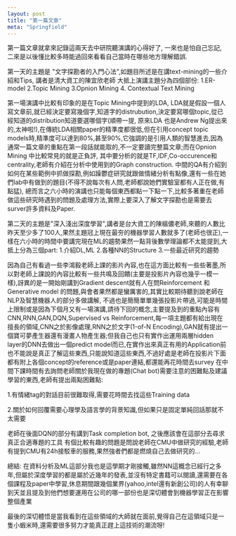 ```yaml
---
layout: post
title: "第一篇文章"
meta: "Springfield"
---
```


第一篇文章就拿來記錄這兩天去中研院聽演講的心得好了, 一來也是怕自己忘記, 二來是以後懂比較多時能過回來看看自己當時在哪些地方理解錯誤.

第一天的主題是 "文字探勘者的入門心法",如題目所述是在講text-mining的一些介紹和Tips, 講者是清大資工的陳宜欣老師
大抵上演講主題分為四個部份: 1.ER-model 2.Topic Mining 3.Opnion Mining 4. Contextual Text Mining 
 

第一場演講中比較有印象的是在Topic Mining中提到的LDA, LDA就是假設一個人寫文章前,就已經決定要寫幾個字,知道字的distrubution,決定要寫哪個topic,從已經知道的distribution知道要選哪個字(順帶一提, 原來LDA 也是Andrew Ng提出來的,太神啦!),在傳統LDA相關paper的精準度都很低,但在引用concept topic models時,精準度可以達到80%,甚至90%,它強調的是引用人類的智慧進去,因為通常一篇文章的重點在第一段話就能取的,不一定要讀完整篇文章;而在Opnion Mining 中比較常見的就是正負評, 其中要分析的就是TF,IDF,Co-occurence和 centrality,老師有介紹在分析中使用到的Graph construction.
中間的QA有介紹到如何在某些範例中抓做探勘,例如躁鬱症研究就跟做情緒分析有點像,還有一些在她們lab中有做到的題目(不得不說每次有人問,老師都說她們實驗室都有人正在做,有點猛), 總而言之六小時的演講也只能每個東西都點一下點一下,比較多著重在老師做這些研究時遇到的問題及處理方法,實際上要深入了解文字探勘也是需要去surver許多資料及Paper.

第二天的主題是"深入淺出深度學習",講者是台大資工的陳縕儂老師,來聽的人數比昨天至少多了100人,果然主題冠上現在最夯的機器學習人數就多了(老師也很正),一樣在六小時的時間中要講完現在ML的趨勢果然一點背後數學理論都不太能提到,大抵上分為三個part: 1.介紹DL,ML 2.各種NN的Structure 3.一些最近研究的趨勢

因為自己有看過一些李鴻毅老師上課的影片內容,也在這方面比較有一些些著墨,所以對老師上課說的內容比較有一些共鳴及回饋(主要是投影片內容也幾乎一模一樣),訝異的是一開始剛講到Gradient descent就有人在問Reinforcement 和 Generative model 的問題,與會者果然都是蠻厲害的,其實比較期待聽到說老師在NLP及智慧機器人的部分多做講解, 不過也是簡簡單單幾張投影片帶過,可能是時間上限制或是因為下個月又有一場演講,請待下回的概念,主要提及到的重點內容有CNN,RNN,GAN,DQN,Supervised vs Reinforcement,每一項主題都有給出現在擅長的領域,CNN之於影像處理,RNN之於文字(1-of-N Encoding),GAN就有提出一個寶可夢產生器還有漫畫人物產生器;但我自己也只有實作出運用兩層hidden layer的DNN去做出一個predict model而已,在實作出來真正有用的Application前也不能說是真正了解這些東西,只能說知道這些東西,不過好處是老師在投影片下面都有附上各個concept的reference或是paper連結,都還能再花時間去survey
在中間下課時間有去詢問老師關於我現在做的專題(Chat bot)需要注意的困難點及建議學習的東西,老師有提出兩點困難點:

1.有情緒tag的對話目前很難取得,需要花時間去找這些Training data

2.關於如何回覆需要心理學及語言學的背景知識,但如果只是固定單純回話那就不太需要

老師在後面DQN的部分有講到Task completion bot, 之後應該會在這部分去尋求真正合適專題的工具
有個比較有趣的問題是問說老師在CMU中做研究的經驗,老師有提到CMU有24h接駁車的服務,果然強者們都是燃燒自己去做研究的...

總結: 
在資料分析及ML這部分我也是這學期才剛接觸,雖然NN這概念已經行之多年,但屬於深度學習的都是屬於近幾年的發表,並沒有特定書籍可以閱讀,還需要在各個課程及paper中學習,休息期間跟幾個業界(yahoo,intel還有新創公司)的人有幸聊到天並且提及到他們想要運用在公司的哪一部份也是深切體會到機器學習正在影響整個產業

最後的深切體悟是當我看到在這些領域的大師就在面前,覺得自己在這領域只是一隻小蝦米時,還需要很多努力才能真正趕上這技術的潮流呀!


